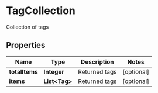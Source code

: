 

# TagCollection

Collection of tags
## Properties

Name | Type | Description | Notes
------------ | ------------- | ------------- | -------------
**totalItems** | **Integer** | Returned tags |  [optional]
**items** | [**List&lt;Tag&gt;**](Tag.md) | Returned tags |  [optional]




